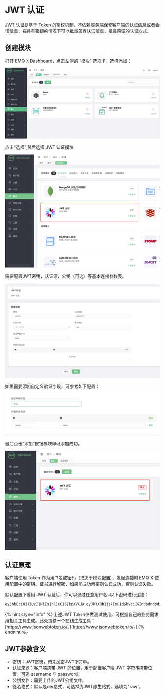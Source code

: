 # JWT 认证

[JWT](https://JWT.io/) 认证是基于 Token 的鉴权机制，不依赖服务端保留客户端的认证信息或者会话信息，在持有密钥的情况下可以批量签发认证信息，是最简便的认证方式。

## 创建模块

打开 [EMQ X Dashboard](http://127.0.0.1:18083/#/modules)，点击左侧的 “模块” 选项卡，选择添加：

![image-20200928161310952](../.gitbook/assets/modules.png)

点击"选择",然后选择 JWT 认证模块

![image-20200928141305205](../.gitbook/assets/auth_jwt1.png)

需要配置JWT密钥，认证源，公钥（可选）等基本连接参数表。

![image-20200928141327836](../.gitbook/assets/auth_jwt2.png)

如果需要添加自定义验证字段，可参考如下配置：

![image-20200928141558866](../.gitbook/assets/auth_jwt3.png)

最后点击“添加”按钮模块即可添加成功。

![image-20200928141558866](../.gitbook/assets/auth_jwt4.png)

## 认证原理

客户端使用 Token 作为用户名或密码（取决于模块配置），发起连接时 EMQ X 使用配置中的密钥、证书进行解密，如果能成功解密则认证成功，否则认证失败。

默认配置下启用 JWT 认证后，你可以通过任意用户名+以下密码进行连接：

```bash
eyJhbGciOiJIUzI1NiIsInR5cCI6IkpXVCJ9.eyJkYXRhIjp7ImF1dGhvciI6IndpdndpdiIsInNpdGUiOiJodHRwczovL3dpdndpdi5jb20ifSwiZXhwIjoxNTgyMjU1MzYwNjQyMDAwMCwiaWF0IjoxNTgyMjU1MzYwfQ.FdyAx2fYahm6h3g47m88ttyINzptzKy_speimyUcma4
```

{% hint style="info" %}
上述JWT Token仅做测试使用，可根据自己的业务需求用相关工具生成。此处提供一个在线生成工具：[https://www.jsonwebtoken.io/。](https://www.jsonwebtoken.io/。)
{% endhint %}

## JWT参数含义

* 密钥：JWT密钥，用来加密JWT字符串。
* 认证来源：客户端携带 JWT 的位置，用于配置客户端 JWT 字符串携带位置，可选 username 与 password。
* 公钥文件：需要上传的JWT公钥文件。
* 签名格式：默认是der格式，可选择为JWT原生格式，选项为"raw"。


